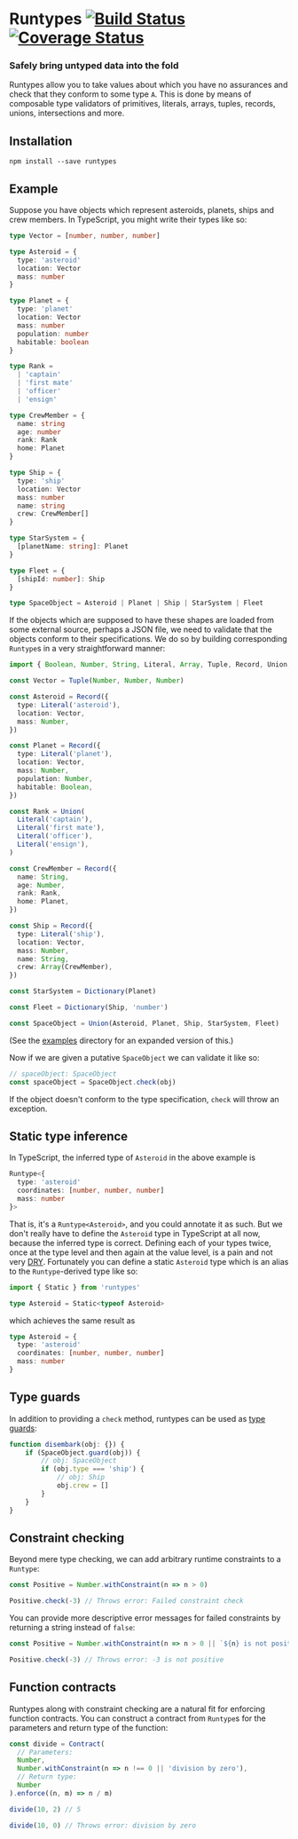 # Runtypes [![Build Status](https://travis-ci.org/pelotom/runtypes.svg?branch=master)](https://travis-ci.org/pelotom/runtypes) [![Coverage Status](https://coveralls.io/repos/pelotom/runtypes/badge.svg?branch=master)](https://coveralls.io/github/pelotom/runtypes?branch=master)

### Safely bring untyped data into the fold

Runtypes allow you to take values about which you have no assurances and check that they conform to some type `A`.
This is done by means of composable type validators of primitives, literals, arrays, tuples, records, unions,
intersections and more.

## Installation

```
npm install --save runtypes
```

## Example

Suppose you have objects which represent asteroids, planets, ships and crew members. In TypeScript, you might write their types like so:

```ts
type Vector = [number, number, number]

type Asteroid = {
  type: 'asteroid'
  location: Vector
  mass: number
}

type Planet = {
  type: 'planet'
  location: Vector
  mass: number
  population: number
  habitable: boolean
}

type Rank =
  | 'captain'
  | 'first mate'
  | 'officer'
  | 'ensign'

type CrewMember = {
  name: string
  age: number
  rank: Rank
  home: Planet
}

type Ship = {
  type: 'ship'
  location: Vector
  mass: number
  name: string
  crew: CrewMember[]
}

type StarSystem = {
  [planetName: string]: Planet
}

type Fleet = {
  [shipId: number]: Ship
}

type SpaceObject = Asteroid | Planet | Ship | StarSystem | Fleet
```

If the objects which are supposed to have these shapes are loaded from some external source, perhaps a JSON file, we need to
validate that the objects conform to their specifications. We do so by building corresponding `Runtype`s in a very straightforward
manner:

```ts
import { Boolean, Number, String, Literal, Array, Tuple, Record, Union, Dictionary } from 'runtypes'

const Vector = Tuple(Number, Number, Number)

const Asteroid = Record({
  type: Literal('asteroid'),
  location: Vector,
  mass: Number,
})

const Planet = Record({
  type: Literal('planet'),
  location: Vector,
  mass: Number,
  population: Number,
  habitable: Boolean,
})

const Rank = Union(
  Literal('captain'),
  Literal('first mate'),
  Literal('officer'),
  Literal('ensign'),
)

const CrewMember = Record({
  name: String,
  age: Number,
  rank: Rank,
  home: Planet,
})

const Ship = Record({
  type: Literal('ship'),
  location: Vector,
  mass: Number,
  name: String,
  crew: Array(CrewMember),
})

const StarSystem = Dictionary(Planet)

const Fleet = Dictionary(Ship, 'number')

const SpaceObject = Union(Asteroid, Planet, Ship, StarSystem, Fleet)
```

(See the [examples](src/examples) directory for an expanded version of this.)

Now if we are given a putative `SpaceObject` we can validate it like so:

```ts
// spaceObject: SpaceObject
const spaceObject = SpaceObject.check(obj)
```

If the object doesn't conform to the type specification, `check` will throw an exception.

## Static type inference

In TypeScript, the inferred type of `Asteroid` in the above example is

```ts
Runtype<{
  type: 'asteroid'
  coordinates: [number, number, number]
  mass: number
}>
```

That is, it's a `Runtype<Asteroid>`, and you could annotate it as such. But we don't really have to define the
`Asteroid` type in TypeScript at all now, because the inferred type is correct. Defining each of your types
twice, once at the type level and then again at the value level, is a pain and not very [DRY](https://en.wikipedia.org/wiki/Don't_repeat_yourself).
Fortunately you can define a static `Asteroid` type which is an alias to the `Runtype`-derived type like so:

```ts
import { Static } from 'runtypes'

type Asteroid = Static<typeof Asteroid>
```

which achieves the same result as

```ts
type Asteroid = {
  type: 'asteroid'
  coordinates: [number, number, number]
  mass: number
}
```

## Type guards

In addition to providing a `check` method, runtypes can be used as [type guards](https://basarat.gitbooks.io/typescript/content/docs/types/typeGuard.html):

```ts
function disembark(obj: {}) {
    if (SpaceObject.guard(obj)) {
        // obj: SpaceObject
        if (obj.type === 'ship') {
            // obj: Ship
            obj.crew = []
        }
    }
}
```

## Constraint checking

Beyond mere type checking, we can add arbitrary runtime constraints to a `Runtype`:

```ts
const Positive = Number.withConstraint(n => n > 0)

Positive.check(-3) // Throws error: Failed constraint check
```

You can provide more descriptive error messages for failed constraints by returning
a string instead of `false`:


```ts
const Positive = Number.withConstraint(n => n > 0 || `${n} is not positive`)

Positive.check(-3) // Throws error: -3 is not positive
```

## Function contracts

Runtypes along with constraint checking are a natural fit for enforcing function
contracts. You can construct a contract from `Runtype`s for the parameters and
return type of the function:

```ts
const divide = Contract(
  // Parameters:
  Number,
  Number.withConstraint(n => n !== 0 || 'division by zero'),
  // Return type:
  Number
).enforce((n, m) => n / m)

divide(10, 2) // 5

divide(10, 0) // Throws error: division by zero
```
